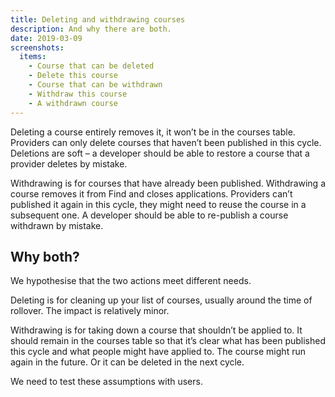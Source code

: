 ```yaml
---
title: Deleting and withdrawing courses
description: And why there are both.
date: 2019-03-09
screenshots:
  items:
    - Course that can be deleted
    - Delete this course
    - Course that can be withdrawn
    - Withdraw this course
    - A withdrawn course
---
```


Deleting a course entirely removes it, it won’t be in the courses table. Providers can only delete courses that haven’t been published in this cycle. Deletions are soft – a developer should be able to restore a course that a provider deletes by mistake.

Withdrawing is for courses that have already been published. Withdrawing a course removes it from Find and closes applications. Providers can’t published it again in this cycle, they might need to reuse the course in a subsequent one. A developer should be able to re-publish a course withdrawn by mistake.

## Why both?

We hypothesise that the two actions meet different needs.

Deleting is for cleaning up your list of courses, usually around the time of rollover. The impact is relatively minor.

Withdrawing is for taking down a course that shouldn’t be applied to. It should remain in the courses table so that it’s clear what has been published this cycle and what people might have applied to. The course might run again in the future. Or it can be deleted in the next cycle.

We need to test these assumptions with users.
